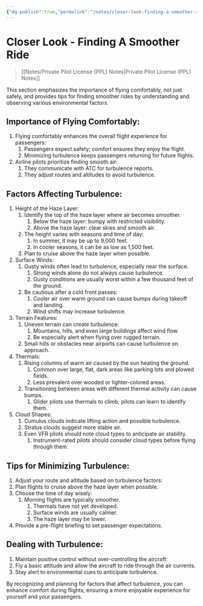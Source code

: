 ```yaml
---
{"dg-publish":true,"permalink":"/notes/closer-look-finding-a-smoother-ride/","title":"Closer Look - Finding A Smoother Ride","tags":["aviation","classnotes","closer-look"]}
---
```



# Closer Look - Finding A Smoother Ride
> [[Notes/Private Pilot License (PPL) Notes\|Private Pilot License (PPL) Notes]]

This section emphasizes the importance of flying comfortably, not just safely, and provides tips for finding smoother rides by understanding and observing various environmental factors.

## Importance of Flying Comfortably:

1. Flying comfortably enhances the overall flight experience for passengers:
    1. Passengers expect safety; comfort ensures they enjoy the flight.
    2. Minimizing turbulence keeps passengers returning for future flights.
2. Airline pilots prioritize finding smooth air:
    1. They communicate with ATC for turbulence reports.
    2. They adjust routes and altitudes to avoid turbulence.

## Factors Affecting Turbulence:

1. Height of the Haze Layer:
    1. Identify the top of the haze layer where air becomes smoother.
        1. Below the haze layer: bumpy with restricted visibility.
        2. Above the haze layer: clear skies and smooth air.
    2. The height varies with seasons and time of day:
        1. In summer, it may be up to 9,000 feet.
        2. In cooler seasons, it can be as low as 1,500 feet.
    3. Plan to cruise above the haze layer when possible.
2. Surface Winds:
    1. Gusty winds often lead to turbulence, especially near the surface.
        1. Strong winds alone do not always cause turbulence.
        2. Gusty conditions are usually worst within a few thousand feet of the ground.
    2. Be cautious after a cold front passes:
        1. Cooler air over warm ground can cause bumps during takeoff and landing.
        2. Wind shifts may increase turbulence.
3. Terrain Features:
    1. Uneven terrain can create turbulence:
        1. Mountains, hills, and even large buildings affect wind flow.
        2. Be especially alert when flying over rugged terrain.
    2. Small hills or obstacles near airports can cause turbulence on approach.
4. Thermals:
    1. Rising columns of warm air caused by the sun heating the ground.
        1. Common over large, flat, dark areas like parking lots and plowed fields.
        2. Less prevalent over wooded or lighter-colored areas.
    2. Transitioning between areas with different thermal activity can cause bumps.
        1. Glider pilots use thermals to climb; pilots can learn to identify them.
5. Cloud Shapes:
    1. Cumulus clouds indicate lifting action and possible turbulence.
    2. Stratus clouds suggest more stable air.
    3. Even VFR pilots should note cloud types to anticipate air stability.
        1. Instrument-rated pilots should consider cloud types before flying through them.

## Tips for Minimizing Turbulence:

1. Adjust your route and altitude based on turbulence factors:
2. Plan flights to cruise above the haze layer when possible.
3. Choose the time of day wisely:
    1. Morning flights are typically smoother.
        1. Thermals have not yet developed.
        2. Surface winds are usually calmer.
        3. The haze layer may be lower.
4. Provide a pre-flight briefing to set passenger expectations.

## Dealing with Turbulence:

1. Maintain positive control without over-controlling the aircraft:
2. Fly a basic attitude and allow the aircraft to ride through the air currents.
3. Stay alert to environmental cues to anticipate turbulence.

By recognizing and planning for factors that affect turbulence, you can enhance comfort during flights, ensuring a more enjoyable experience for yourself and your passengers.